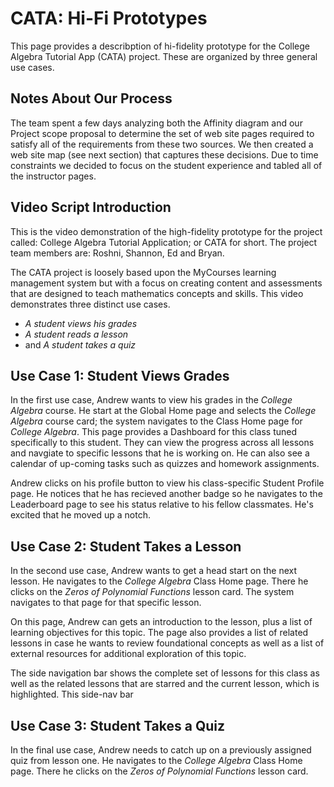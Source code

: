 # CATA: Hi-Fi Prototypes

This page provides a describption of hi-fidelity prototype for the College Algebra Tutorial App (CATA) project.
These are organized by three general use cases.

## Notes About Our Process

The team spent a few days analyzing both the Affinity diagram and our Project scope proposal to determine
the set of web site pages required to satisfy all of the requirements from these two sources.  We then created
a web site map (see next section) that captures these decisions.  Due to time constraints we decided to focus on
the student experience and tabled all of the instructor pages.

## Video Script Introduction

This is the video demonstration of the high-fidelity prototype for the project called: College Algebra Tutorial Application;
or CATA for short.  The project team members are: Roshni, Shannon, Ed and Bryan.

The CATA project is loosely based upon the MyCourses learning management system but with a focus on creating content and
assessments that are designed to teach mathematics concepts and skills.  This video demonstrates three distinct use cases.

* _A student views his grades_
* _A student reads a lesson_
* and _A student takes a quiz_

## Use Case 1: Student Views Grades

In the first use case, Andrew wants to view his grades in the _College Algebra_ course.  He start at the Global Home
page and selects the _College Algebra_ course card; the system navigates to the Class Home page for _College Algebra_.
This page provides a Dashboard for this class tuned specifically to this student.  They can view the progress across
all lessons and navgiate to specific lessons that he is working on.  He can also see a calendar of up-coming tasks
such as quizzes and homework assignments.

Andrew clicks on his profile button to view his class-specific Student Profile page.  He notices that he has recieved
another badge so he navigates to the Leaderboard page to see his status relative to his fellow classmates.  He's excited
that he moved up a notch.

## Use Case 2: Student Takes a Lesson

In the second use case, Andrew wants to get a head start on the next lesson.  He navigates to the _College Algebra_
Class Home page.  There he clicks on the _Zeros of Polynomial Functions_ lesson card.  The system navigates to that
page for that specific lesson.

On this page, Andrew can gets an introduction to the lesson, plus a list of learning objectives for this topic.
The page also provides a list of related lessons in case he wants to review foundational concepts as well as a list
of external resources for additional exploration of this topic.

The side navigation bar shows the complete set of lessons for this class as well as the related lessons that are starred
and the current lesson, which is highlighted.  This side-nav bar 

## Use Case 3: Student Takes a Quiz

In the final use case, Andrew needs to catch up on a previously assigned quiz from lesson one.  He navigates to the
_College Algebra_ Class Home page.  There he clicks on the _Zeros of Polynomial Functions_ lesson card.
